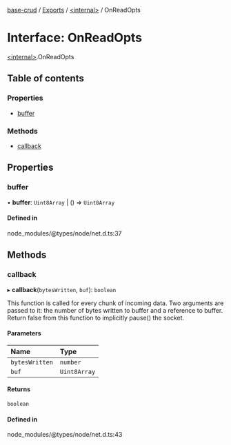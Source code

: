 [base-crud](../README.md) / [Exports](../modules.md) / [\<internal\>](../modules/internal_.md) / OnReadOpts

# Interface: OnReadOpts

[\<internal\>](../modules/internal_.md).OnReadOpts

## Table of contents

### Properties

- [buffer](internal_.OnReadOpts.md#buffer)

### Methods

- [callback](internal_.OnReadOpts.md#callback)

## Properties

### buffer

• **buffer**: `Uint8Array` \| () => `Uint8Array`

#### Defined in

node_modules/@types/node/net.d.ts:37

## Methods

### callback

▸ **callback**(`bytesWritten`, `buf`): `boolean`

This function is called for every chunk of incoming data.
Two arguments are passed to it: the number of bytes written to buffer and a reference to buffer.
Return false from this function to implicitly pause() the socket.

#### Parameters

| Name | Type |
| :------ | :------ |
| `bytesWritten` | `number` |
| `buf` | `Uint8Array` |

#### Returns

`boolean`

#### Defined in

node_modules/@types/node/net.d.ts:43
